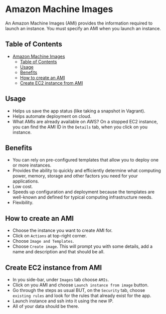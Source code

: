 # Amazon Machine Images

An Amazon Machine Images (AMI) provides the information required to launch an instance. You must specify an AMI when you launch an instance.

## Table of Contents

- [Amazon Machine Images](#amazon-machine-images)
  - [Table of Contents](#table-of-contents)
  - [Usage](#usage)
  - [Benefits](#benefits)
  - [How to create an AMI](#how-to-create-an-ami)
  - [Create EC2 instance from AMI](#create-ec2-instance-from-ami)

## Usage

- Helps us save the app status (like taking a snapshot in Vagrant).
- Helps automate deployment on cloud.
- What AMIs are already available on AWS? On a stopped EC2 instance, you can find the AMI ID in the `Details` tab, when you click on you instance.

## Benefits

- You can rely on pre-configured templates that allow you to deploy one or more instances.
- Provides the ability to quickly and efficiently determine what computing power, memory, storage and other factors you need for your applications.
- Low cost.
- Speeds up configuration and deployment because the templates are well-known and defined for typical computing infrastructure needs.
- Flexibility.

## How to create an AMI

- Choose the instance you want to create AMI for.
- Click on `Actions` at top-right corner.
- Choose `Image and Templates`.
- Choose `Create image`. This will prompt you with some details, add a name and description and that should be all.

## Create EC2 instance from AMI

- In you side-bar, under `Images` tab choose `AMIs`.
- Click on you AMI and choose `Launch instance from image` button.
- Go through the steps as usual BUT, on the `Security` tab, choose `existing rules` and look for the rules that already exist for the app.
- Launch instance and ssh into it using the new IP.
- All of your data should be there.
